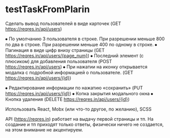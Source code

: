 # testTaskFromPlarin
Сделать вывод пользователей в виде карточек (GET https://reqres.in/api/users)
 
⦁	По умолчанию 3 пользователя в строке. При разрешении меньше 800 по два в строке. При разрешении меньше 400 по одному в строке.
⦁	Пагинация в виде цифр внизу страницы (GET https://reqres.in/api/users/{page_num})
⦁	Последний элемент (с плюсиком) для добавления пользователя (POST https://reqres.in/api/users)
⦁	При нажатии на иконку открывается модалка с подробной информацией о пользователе. (GET https://reqres.in/api/users/{id})


⦁	Редактирование информации по нажатию «сохранить» (PUT https://reqres.in/api/users/{id})
⦁	Копка закрытия модального окна
⦁	Кнопка удаления (DELETE https://reqres.in/api/users/{id})



Использовать React, Mobx (или что-то другое, по желанию), SCSS


API (https://reqres.in) работает на выдачу первой страницы и тп.
На создание и тп приходят только ответы, физически ничего не создается, на этом внимание не акцентируем.
